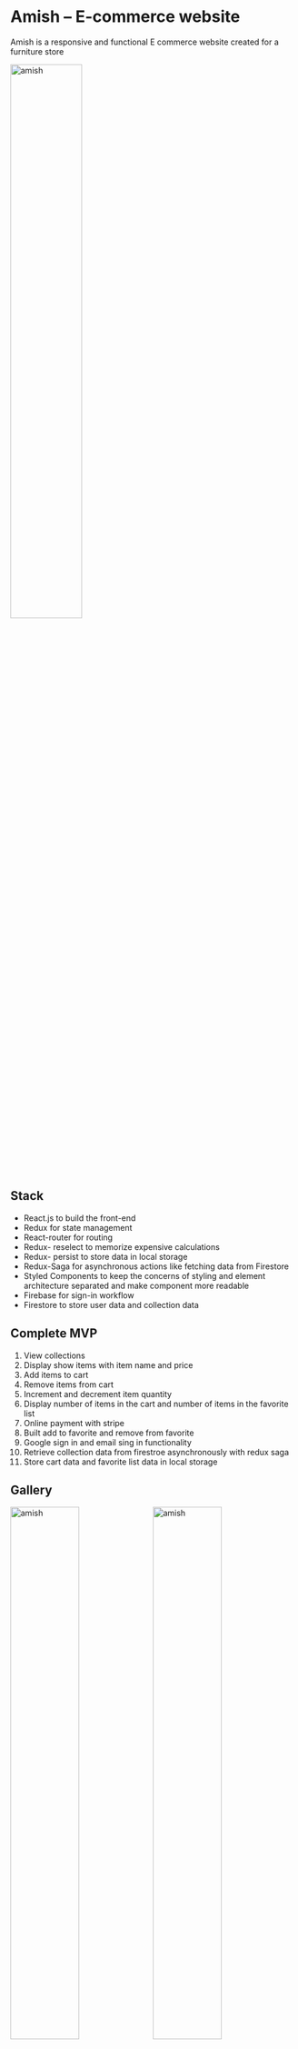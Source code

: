 
<style>
  img {
    display: inline-block;
  }
  .mobile-image {
    width: 49%;
    display: inline-block;
  }
</style>

# Amish – E-commerce website 

Amish is a responsive and functional E commerce website created for a furniture store

<img src="https://user-images.githubusercontent.com/68109485/143798882-f03a0e05-9e3b-4c0a-9532-09986ddd67bd.jpg" alt="amish" border="0" width="50%">

## Stack

- React.js to build the front-end
- Redux for state management 
- React-router for routing 
- Redux- reselect to memorize expensive calculations 
- Redux- persist to store data in local storage
- Redux-Saga for asynchronous actions like fetching data from Firestore
- Styled Components to keep the concerns of styling and element architecture separated and make component more readable
- Firebase for sign-in workflow 
- Firestore to store user data and collection data


## Complete MVP
1.	View collections 
2.	Display show items with item name and price
3.	Add items to cart
4.	Remove items from cart
5.	Increment and decrement item quantity
6.	Display number of items in the cart and number of items in the favorite list 
7.	Online payment with stripe
8.	Built add to favorite and remove from favorite
9.	Google sign in and email sing in functionality 
10.	Retrieve collection data from firestroe asynchronously with redux saga 
11.	Store cart data and favorite list data in local storage  

## Gallery
<img class="mobile-image" src="https://user-images.githubusercontent.com/68109485/143798881-abec948c-24f1-432c-9a92-fc465dfcb67a.jpg" alt="amish" border="0" width="50%">
<img class="mobile-image" src="https://user-images.githubusercontent.com/68109485/143798884-7b17bb91-f479-4473-9d68-0fca2f02dca3.jpg" alt="amish" border="0" width="50%">
<img class="mobile-image" src="https://user-images.githubusercontent.com/68109485/143798880-c326ca43-7962-4f71-ab92-19f823e0ad4b.jpg" alt="amish" border="0" width="50%">
<img class="mobile-image" src="https://user-images.githubusercontent.com/68109485/143798886-daf4c1d8-efb9-4fc5-85e2-8dc1aa21707a.jpg" alt="amish" border="0" width="50%">


